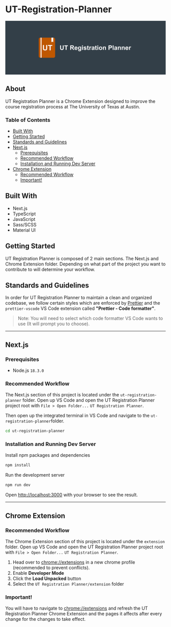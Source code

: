 # UT-Registration-Planner

![UT Registration Planner Repo Banner](images/UT-Registration-Planner_repo-banner.png)

## About
UT Registration Planner is a Chrome Extension designed to improve the course registration process at The University of Texas at Austin.

### Table of Contents
- [Built With](#built-with)
- [Getting Started](#getting-started)
- [Standards and Guidelines](standards-and-guidelines)
- [Next.js](#nextjs)
    - [Prerequisites](#prerequisites)
    - [Recommended Workflow](#recommended-workflow)
    - [Installation and Running Dev Server](#installation-and-running-dev-server)
- [Chrome Extension](#chrome-extension)
    - [Recommended Workflow](#recommended-workflow-1)
    - [Important!](#important)

## Built With
* Next.js
* TypeScript
* JavaScript
* Sass/SCSS
* Material UI

## Getting Started
UT Registration Planner is composed of 2 main sections. The Next.js and Chrome Extension folder.
Depending on what part of the project you want to contribute to will determine your workflow.

## Standards and Guidelines
In order for UT Registration Planner to maintain a clean and organized codebase, we follow certain styles which are enforced by [Prettier](https://prettier.io/docs/en/install.html) and the `prettier-vscode` VS Code extension called **"Prettier - Code formatter"**.

> Note: You will need to select which code formatter VS Code wants to use (It will prompt you to choose).

---

## Next.js

### Prerequisites
- Node.js `18.3.0`

### Recommended Workflow
The Next.js section of this project is located under the `ut-registration-planner` folder. Open up VS Code and open the UT Registration Planner project root with `File > Open Folder...` `UT Registration Planner`.

Then open up the integrated terminal in VS Code and navigate to the `ut-registration-planner`folder.
```bash
cd ut-registration-planner
```

### Installation and Running Dev Server
Install npm packages and dependencies
```bash
npm install
```
Run the development server
```bash
npm run dev
```
Open [http://localhost:3000](http://localhost:3000) with your browser to see the result.

---

## Chrome Extension

### Recommended Workflow
The Chrome Extension section of this project is located under the `extension` folder. Open up VS Code and open the UT Registration Planner project root with `File > Open Folder...` `UT Registration Planner`.

1. Head over to [chrome://extensions](chrome://extensions) in a new chrome profile (recommended to prevent conflicts).
2. Enable **Developer Mode**
3. Click the **Load Unpacked** button
4. Select the `UT Registration Planner/extension` folder

### Important!
You will have to navigate to [chrome://extensions](chrome://extensions) and refresh the UT Registration Planner Chrome Extension and the pages it affects after every change for the changes to take effect. 
